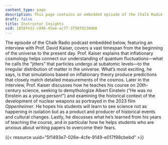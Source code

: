 ```yaml
---
content_type: page
description: This page contains an embedded episode of the Chalk Radio podcast
draft: false
title: Instructor Insights
uid: 1858fe12-c046-45ae-ac77-3750f0130db6
---
```

The episode of the Chalk Radio podcast embedded below, featuring an interview with Prof. David Kaiser, covers a vast timespan from the beginning of the universe to the present day. Prof. Kaiser explains that inflationary cosmology helps connect our understanding of quantum fluctuations—what he calls the “jitters” that particles undergo at subatomic levels—to the irregular distribution of matter in the universe. What’s most exciting, he says, is that simulations based on inflationary theory produce predictions that closely match detailed measurements of the cosmos. Later in the interview, Prof. Kaiser discusses how he teaches his course on 20th-century science, seeking to demythologize Albert Einstein (“He was no Einstein as a young person!”) and examining the historical context of the development of nuclear weapons as portrayed in the 2023 film *Oppenheimer*. He hopes his students will learn to see science not as happening in isolation but as a product and producer of historical events and cultural changes. Lastly, he discusses what he’s learned from his years of teaching the course, and in particular how he helps students who are anxious about writing papers to overcome their fears.

{{< resource uuid="5f1493e7-026e-4cfe-9149-e017f98cbebd" >}}
